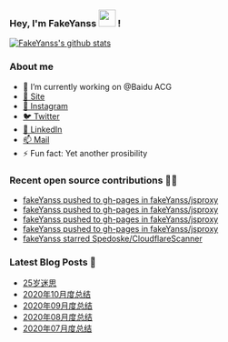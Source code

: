 ### Hey, I'm FakeYanss <img src="https://media.giphy.com/media/hvRJCLFzcasrR4ia7z/giphy.gif" width="30px"> !

[![FakeYanss's github stats](https://github-readme-stats.vercel.app/api?username=fakeyanss)](https://github.com/fakeyanss)

### About me
- 🔭 I’m currently working on @Baidu ACG
- [🚀 Site](https://avelino.run) <br>
- [📸 Instagram](https://www.instagram.com/fakeyanss/)
- [🐦 Twitter](https://twitter.com/fakeYanss)
- [💼 LinkedIn](https://www.linkedin.com/in/foretime) 
- [📫 Mail](mailto:yanshisangc@gmail.com)
- ⚡ Fun fact: Yet another prosibility

### Recent open source contributions 👨‍💻

<!-- GITHUB:START -->
- [fakeYanss pushed to gh-pages in fakeYanss/jsproxy](https://github.com/fakeYanss/jsproxy/compare/227ebad37f...9353b70200)
- [fakeYanss pushed to gh-pages in fakeYanss/jsproxy](https://github.com/fakeYanss/jsproxy/compare/580b760767...227ebad37f)
- [fakeYanss pushed to gh-pages in fakeYanss/jsproxy](https://github.com/fakeYanss/jsproxy/compare/a78ffb2c7e...580b760767)
- [fakeYanss pushed to gh-pages in fakeYanss/jsproxy](https://github.com/fakeYanss/jsproxy/compare/9cfaa59f1e...a78ffb2c7e)
- [fakeYanss starred Spedoske/CloudflareScanner](https://github.com/Spedoske/CloudflareScanner)
<!-- GITHUB:END -->

### Latest Blog Posts 📕
<!-- BLOG:START -->
- [25岁迷思](https://foreti.me/blog/2021/01/09/thinking-at-25-years-old/)
- [2020年10月度总结](https://foreti.me/blog/2020/10/28/2020-10-review/)
- [2020年09月度总结](https://foreti.me/blog/2020/10/28/2020-09-review/)
- [2020年08月度总结](https://foreti.me/blog/2020/09/05/2020-08-review/)
- [2020年07月度总结](https://foreti.me/blog/2020/07/29/2020-07-review/)
<!-- BLOG:END -->
